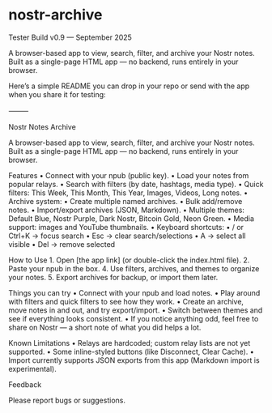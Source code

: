 # nostr-archive

Tester Build v0.9 — September 2025

A browser-based app to view, search, filter, and archive your Nostr notes. Built as a single-page HTML app — no backend, runs entirely in your browser.

Here’s a simple README you can drop in your repo or send with the app when you share it for testing:

⸻

Nostr Notes Archive

A browser-based app to view, search, filter, and archive your Nostr notes. Built as a single-page HTML app — no backend, runs entirely in your browser.

Features
	•	Connect with your npub (public key).
	•	Load your notes from popular relays.
	•	Search with filters (by date, hashtags, media type).
	•	Quick filters: This Week, This Month, This Year, Images, Videos, Long notes.
	•	Archive system:
	•	Create multiple named archives.
	•	Bulk add/remove notes.
	•	Import/export archives (JSON, Markdown).
	•	Multiple themes: Default Blue, Nostr Purple, Dark Nostr, Bitcoin Gold, Neon Green.
	•	Media support: images and YouTube thumbnails.
	•	Keyboard shortcuts:
	•	/ or Ctrl+K → focus search
	•	Esc → clear search/selections
	•	A → select all visible
	•	Del → remove selected

How to Use
	1.	Open [the app link] (or double-click the index.html file).
	2.	Paste your npub in the box.
	4.	Use filters, archives, and themes to organize your notes.
	5.	Export archives for backup, or import them later.

Things you can try
	•	Connect with your npub and load notes.
	•	Play around with filters and quick filters to see how they work.
	•	Create an archive, move notes in and out, and try export/import.
	•	Switch between themes and see if everything looks consistent.
	•	If you notice anything odd, feel free to share on Nostr — a short note of what you did helps a lot.

Known Limitations
	•	Relays are hardcoded; custom relay lists are not yet supported.
	•	Some inline-styled buttons (like Disconnect, Clear Cache).
	•	Import currently supports JSON exports from this app (Markdown import is experimental).

Feedback

Please report bugs or suggestions.
